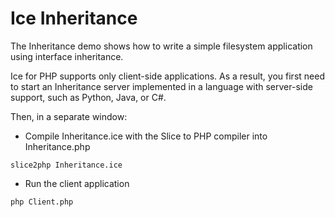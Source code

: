 # Ice Inheritance

The Inheritance demo shows how to write a simple filesystem application using interface inheritance.

Ice for PHP supports only client-side applications. As a result, you first need to start an Inheritance server
implemented in a language with server-side support, such as Python, Java, or C#.

Then, in a separate window:

- Compile Inheritance.ice with the Slice to PHP compiler into Inheritance.php

```shell
slice2php Inheritance.ice
```

- Run the client application

```shell
php Client.php
```
